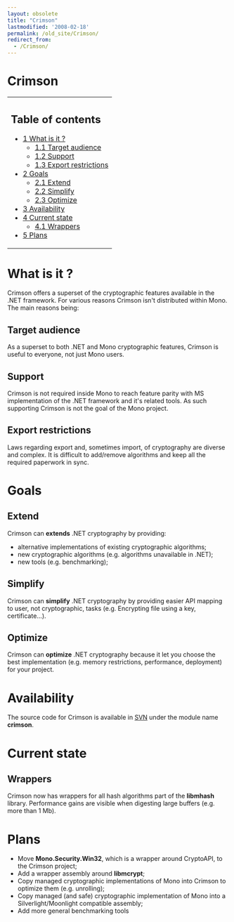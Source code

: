 ```yaml
---
layout: obsolete
title: "Crimson"
lastmodified: '2008-02-18'
permalink: /old_site/Crimson/
redirect_from:
  - /Crimson/
---
```


Crimson
=======

<table>
<col width="100%" />
<tbody>
<tr class="odd">
<td align="left"><h2>Table of contents</h2>
<ul>
<li><a href="#what-is-it-">1 What is it ?</a>
<ul>
<li><a href="#target-audience">1.1 Target audience</a></li>
<li><a href="#support">1.2 Support</a></li>
<li><a href="#export-restrictions">1.3 Export restrictions</a></li>
</ul></li>
<li><a href="#goals">2 Goals</a>
<ul>
<li><a href="#extend">2.1 Extend</a></li>
<li><a href="#simplify">2.2 Simplify</a></li>
<li><a href="#optimize">2.3 Optimize</a></li>
</ul></li>
<li><a href="#availability">3 Availability</a></li>
<li><a href="#current-state">4 Current state</a>
<ul>
<li><a href="#wrappers">4.1 Wrappers</a></li>
</ul></li>
<li><a href="#plans">5 Plans</a></li>
</ul></td>
</tr>
</tbody>
</table>

What is it ?
============

Crimson offers a superset of the cryptographic features available in the .NET framework. For various reasons Crimson isn't distributed within Mono. The main reasons being:

Target audience
---------------

As a superset to both .NET and Mono cryptographic features, Crimson is useful to everyone, not just Mono users.

Support
-------

Crimson is not required inside Mono to reach feature parity with MS implementation of the .NET framework and it's related tools. As such supporting Crimson is not the goal of the Mono project.

Export restrictions
-------------------

Laws regarding export and, sometimes import, of cryptography are diverse and complex. It is difficult to add/remove algorithms and keep all the required paperwork in sync.

Goals
=====

Extend
------

Crimson can **extends** .NET cryptography by providing:

-   alternative implementations of existing cryptographic algorithms;
-   new cryptographic algorithms (e.g. algorithms unavailable in .NET);
-   new tools (e.g. benchmarking);

Simplify
--------

Crimson can **simplify** .NET cryptography by providing easier API mapping to user, not cryptographic, tasks (e.g. Encrypting file using a key, certificate...).

Optimize
--------

Crimson can **optimize** .NET cryptography because it let you choose the best implementation (e.g. memory restrictions, performance, deployment) for your project.

Availability
============

The source code for Crimson is available in [SVN]({{site.github.url}}/old_site/SourceCodeRepository) under the module name **crimson**.

Current state
=============

Wrappers
--------

Crimson now has wrappers for all hash algorithms part of the **libmhash** library. Performance gains are visible when digesting large buffers (e.g. more than 1 Mb).

Plans
=====

-   Move **Mono.Security.Win32**, which is a wrapper around CryptoAPI, to the Crimson project;
-   Add a wrapper assembly around **libmcrypt**;
-   Copy managed cryptographic implementations of Mono into Crimson to optimize them (e.g. unrolling);
-   Copy managed (and safe) cryptographic implementation of Mono into a Silverlight/Moonlight compatible assembly;
-   Add more general benchmarking tools


